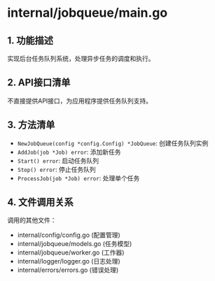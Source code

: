 # internal/jobqueue/main.go

## 1. 功能描述
实现后台任务队列系统，处理异步任务的调度和执行。

## 2. API接口清单
不直接提供API接口，为应用程序提供任务队列支持。

## 3. 方法清单
- `NewJobQueue(config *config.Config) *JobQueue`: 创建任务队列实例
- `AddJob(job *Job) error`: 添加新任务
- `Start() error`: 启动任务队列
- `Stop() error`: 停止任务队列
- `ProcessJob(job *Job) error`: 处理单个任务

## 4. 文件调用关系
调用的其他文件：
- internal/config/config.go (配置管理)
- internal/jobqueue/models.go (任务模型)
- internal/jobqueue/worker.go (工作器)
- internal/logger/logger.go (日志处理)
- internal/errors/errors.go (错误处理) 
